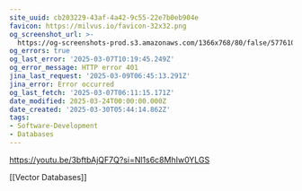 ```yaml
---
site_uuid: cb203229-43af-4a42-9c55-22e7b0eb904e
favicon: https://milvus.io/favicon-32x32.png
og_screenshot_url: >-
  https://og-screenshots-prod.s3.amazonaws.com/1366x768/80/false/577610f1494f292800a58bbb5f3ef67c8438a7b0f0e21421d2079103378c9956.jpeg
og_errors: true
og_last_error: '2025-03-07T10:19:45.249Z'
og_error_message: HTTP error 401
jina_last_request: '2025-03-09T06:45:13.291Z'
jina_error: Error occurred
og_last_fetch: '2025-03-07T06:11:15.171Z'
date_modified: 2025-03-24T00:00:00.000Z
date_created: '2025-03-30T05:44:14.862Z'
tags:
- Software-Development
- Databases
---
```









https://youtu.be/3bftbAjQF7Q?si=Nl1s6c8MhIw0YLGS

[[Vector Databases]]

